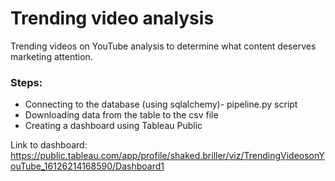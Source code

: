# Trending video analysis
Trending videos on YouTube analysis to determine what content deserves marketing attention.

### Steps:
- Connecting to the database (using sqlalchemy)- pipeline.py script
- Downloading data from the table to the csv file
- Creating a dashboard using Tableau Public

Link to dashboard: https://public.tableau.com/app/profile/shaked.briller/viz/TrendingVideosonYouTube_16126214168590/Dashboard1


